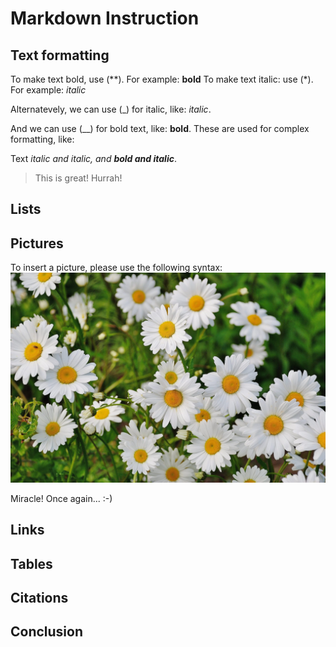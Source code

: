 # Markdown Instruction

## Text formatting

To make text bold, use (**). For example: **bold**
To make text italic: use (*). For example: *italic*

Alternatevely, we can use (_) for italic, like: _italic_. 

And we can use (__) for bold text, like: __bold__. These are used for complex formatting, like:

Text _italic and italic, and **bold and italic**_.

>This is great! Hurrah!

## Lists

## Pictures
To insert a picture, please use the following syntax:
![Picture, flowers](unnamed-file-64.jpg)

Miracle! Once again... :-)

## Links

## Tables

## Citations

## Conclusion

